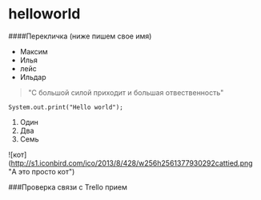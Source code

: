 # helloworld
####Перекличка (ниже пишем свое имя)
- Максим
- Илья
- лейс
- Ильдар

> "С большой силой приходит и большая отвественность"

`System.out.print("Hello world");`

1. Один
2. Два
7. Семь

![кот] (http://s1.iconbird.com/ico/2013/8/428/w256h2561377930292cattied.png "А это просто кот")

###Проверка связи с Trello
прием
